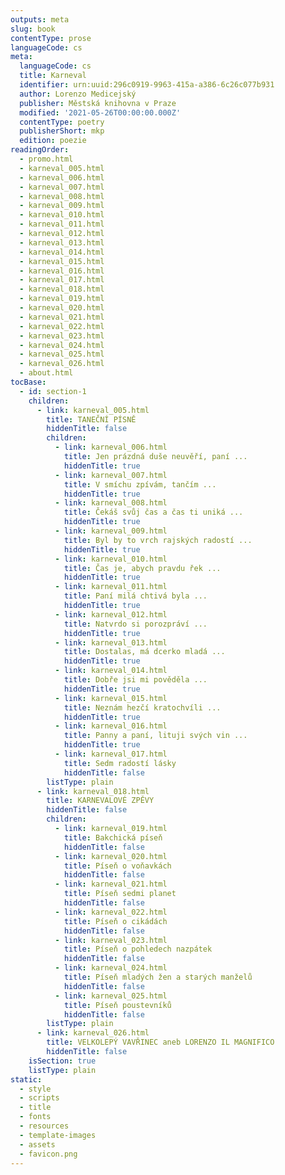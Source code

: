```yaml
---
outputs: meta
slug: book
contentType: prose
languageCode: cs
meta:
  languageCode: cs
  title: Karneval
  identifier: urn:uuid:296c0919-9963-415a-a386-6c26c077b931
  author: Lorenzo Medicejský
  publisher: Městská knihovna v Praze
  modified: '2021-05-26T00:00:00.000Z'
  contentType: poetry
  publisherShort: mkp
  edition: poezie
readingOrder:
  - promo.html
  - karneval_005.html
  - karneval_006.html
  - karneval_007.html
  - karneval_008.html
  - karneval_009.html
  - karneval_010.html
  - karneval_011.html
  - karneval_012.html
  - karneval_013.html
  - karneval_014.html
  - karneval_015.html
  - karneval_016.html
  - karneval_017.html
  - karneval_018.html
  - karneval_019.html
  - karneval_020.html
  - karneval_021.html
  - karneval_022.html
  - karneval_023.html
  - karneval_024.html
  - karneval_025.html
  - karneval_026.html
  - about.html
tocBase:
  - id: section-1
    children:
      - link: karneval_005.html
        title: TANEČNÍ PÍSNĚ
        hiddenTitle: false
        children:
          - link: karneval_006.html
            title: Jen prázdná duše neuvěří, paní ...
            hiddenTitle: true
          - link: karneval_007.html
            title: V smíchu zpívám, tančím ...
            hiddenTitle: true
          - link: karneval_008.html
            title: Čekáš svůj čas a čas ti uniká ...
            hiddenTitle: true
          - link: karneval_009.html
            title: Byl by to vrch rajských radostí ...
            hiddenTitle: true
          - link: karneval_010.html
            title: Čas je, abych pravdu řek ...
            hiddenTitle: true
          - link: karneval_011.html
            title: Paní milá chtivá byla ...
            hiddenTitle: true
          - link: karneval_012.html
            title: Natvrdo si porozpráví ...
            hiddenTitle: true
          - link: karneval_013.html
            title: Dostalas, má dcerko mladá ...
            hiddenTitle: true
          - link: karneval_014.html
            title: Dobře jsi mi pověděla ...
            hiddenTitle: true
          - link: karneval_015.html
            title: Neznám hezčí kratochvíli ...
            hiddenTitle: true
          - link: karneval_016.html
            title: Panny a paní, lituji svých vin ...
            hiddenTitle: true
          - link: karneval_017.html
            title: Sedm radostí lásky
            hiddenTitle: false
        listType: plain
      - link: karneval_018.html
        title: KARNEVALOVÉ ZPĚVY
        hiddenTitle: false
        children:
          - link: karneval_019.html
            title: Bakchická píseň
            hiddenTitle: false
          - link: karneval_020.html
            title: Píseň o voňavkách
            hiddenTitle: false
          - link: karneval_021.html
            title: Píseň sedmi planet
            hiddenTitle: false
          - link: karneval_022.html
            title: Píseň o cikádách
            hiddenTitle: false
          - link: karneval_023.html
            title: Píseň o pohledech nazpátek
            hiddenTitle: false
          - link: karneval_024.html
            title: Píseň mladých žen a starých manželů
            hiddenTitle: false
          - link: karneval_025.html
            title: Píseň poustevníků
            hiddenTitle: false
        listType: plain
      - link: karneval_026.html
        title: VELKOLEPÝ VAVŘINEC aneb LORENZO IL MAGNIFICO
        hiddenTitle: false
    isSection: true
    listType: plain
static:
  - style
  - scripts
  - title
  - fonts
  - resources
  - template-images
  - assets
  - favicon.png
---
```


